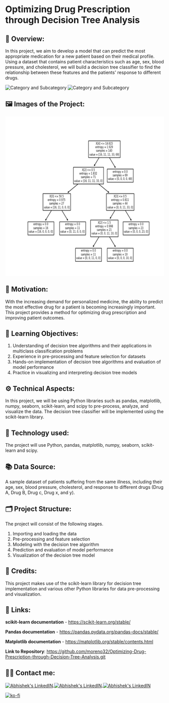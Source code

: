# Optimizing Drug Prescription through Decision Tree Analysis

## 🔄 Overview:
In this project, we aim to develop a model that can predict the most appropriate medication for a new patient based on their medical profile. Using a dataset that contains patient characteristics such as age, sex, blood pressure, and cholesterol, we will build a decision tree classifier to find the relationship between these features and the patients' response to different drugs.

![Category and Subcategory](https://img.shields.io/badge/Data%20Analysis%20and%20prediction-Clustering-blue)
![Category and Subcategory](https://img.shields.io/badge/Clustering-Decisión%20Trees-yellow)

## 🖼️ Images of the Project:
<img align="center" alt="jpg" src="https://raw.githubusercontent.com/moreno32/Optimizing-Drug-Prescription-through-Decision-Tree-Analysis/master/reports/figures/Optimizing-Drug-Prescription-through-Decision-Tree-Analysis.png" width="700" height="505" /><br>

## 🎊 Motivation:
With the increasing demand for personalized medicine, the ability to predict the most effective drug for a patient is becoming increasingly important. This project provides a method for optimizing drug prescription and improving patient outcomes.

## 🏁 Learning Objectives:
1)	Understanding of decision tree algorithms and their applications in multiclass classification problems
2)	Experience in pre-processing and feature selection for datasets
3)	Hands-on implementation of decision tree algorithms and evaluation of model performance
4)	Practice in visualizing and interpreting decision tree models

## ⚙️ Technical Aspects:
In this project, we will be using Python libraries such as pandas, matplotlib, numpy, seaborn, scikit-learn, and scipy to pre-process, analyze, and visualize the data. The decision tree classifier will be implemented using the scikit-learn library.

## 🧰 Technology used:
The project will use Python, pandas, matplotlib, numpy, seaborn, scikit-learn and scipy.

## 📚 Data Source:
A sample dataset of patients suffering from the same illness, including their age, sex, blood pressure, cholesterol, and response to different drugs (Drug A, Drug B, Drug c, Drug x, and y).

## 🗂️ Project Structure:
The project will consist of the following stages.
1)	Importing and loading the data
2)	Pre-processing and feature selection
3)	Modeling with the decision tree algorithm
4)	Prediction and evaluation of model performance
5)	Visualization of the decision tree model

## 👥 Credits:
This project makes use of the scikit-learn library for decision tree implementation and various other Python libraries for data pre-processing and visualization.

## 🔗 Links:
**scikit-learn documentation** - https://scikit-learn.org/stable/

**Pandas documentation** - https://pandas.pydata.org/pandas-docs/stable/

**Matplotlib documentation** - https://matplotlib.org/stable/contents.html

**Link to Repository**: https://github.com/moreno32/Optimizing-Drug-Prescription-through-Decision-Tree-Analysis.git

## 🙋‍♂️ Contact me:
<a href= mailto:danielmoreno3291@gmail.com> <img align="center" alt="Abhishek's LinkedIN" width="32px" src="https://cdn4.iconfinder.com/data/icons/social-media-logos-6/512/112-gmail_email_mail-512.png" >
<a href="https://www.linkedin.com/in/dmoreno-ai/"> <img align="center" alt="Abhishek's LinkedIN" width="32px" src="https://cdn-icons-png.flaticon.com/512/174/174857.png">
<a href="https://www.youtube.com/@dmoreno-ai"> <img align="center" alt="Abhishek's LinkedIN" width="32px" src="https://upload.wikimedia.org/wikipedia/commons/thumb/4/4f/YouTube_social_white_squircle.svg/2048px-YouTube_social_white_squircle.svg.png" /><br>

[![ko-fi](https://ko-fi.com/img/githubbutton_sm.svg)](https://ko-fi.com/dmoreno_ai)
